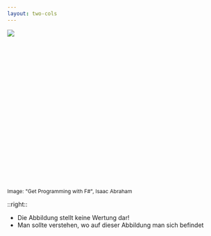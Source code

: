 ```yaml
---
layout: two-cols
---
```


<img
  class="absolute top-0 right-10 w-150"
  src="/images/fp-languages-overview.png"
/>

<div id="sig1">Image: "Get Programming with F#", Isaac Abraham</div>

::right::

- Die Abbildung stellt keine Wertung dar!
- Man sollte verstehen, wo auf dieser Abbildung man sich befindet

<style>
#sig1 {
  margin-top:350px;
  font-size: 12px;
}
</style>
